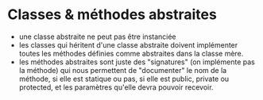 # Classes & méthodes abstraites

- une classe abstraite ne peut pas être instanciée
- les classes qui héritent d'une classe abstraite doivent implémenter toutes les méthodes définies comme abstraites dans la classe mère.
- les méthodes abstraites sont juste des "signatures" (on implémente pas la méthode) qui nous permettent de "documenter" le nom de la méthode, si elle est statique ou pas, si elle est public, private ou protected, et les paramètres qu'elle devra pouvoir recevoir.